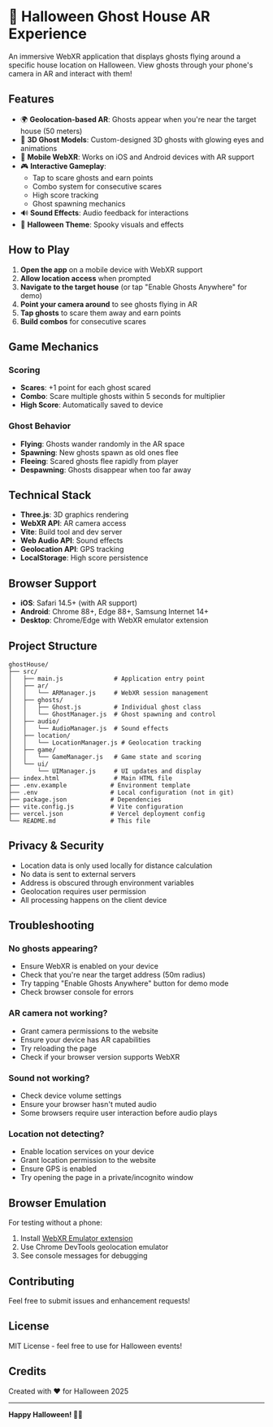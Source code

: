 # 🎃 Halloween Ghost House AR Experience

An immersive WebXR application that displays ghosts flying around a specific house location on Halloween. View ghosts through your phone's camera in AR and interact with them!

## Features

- 🌍 **Geolocation-based AR**: Ghosts appear when you're near the target house (50 meters)
- 👻 **3D Ghost Models**: Custom-designed 3D ghosts with glowing eyes and animations
- 📱 **Mobile WebXR**: Works on iOS and Android devices with AR support
- 🎮 **Interactive Gameplay**:
  - Tap to scare ghosts and earn points
  - Combo system for consecutive scares
  - High score tracking
  - Ghost spawning mechanics
- 🔊 **Sound Effects**: Audio feedback for interactions
- 🎨 **Halloween Theme**: Spooky visuals and effects

## How to Play

1. **Open the app** on a mobile device with WebXR support
2. **Allow location access** when prompted
3. **Navigate to the target house** (or tap "Enable Ghosts Anywhere" for demo)
4. **Point your camera around** to see ghosts flying in AR
5. **Tap ghosts** to scare them away and earn points
6. **Build combos** for consecutive scares

## Game Mechanics

### Scoring
- **Scares**: +1 point for each ghost scared
- **Combo**: Scare multiple ghosts within 5 seconds for multiplier
- **High Score**: Automatically saved to device

### Ghost Behavior
- **Flying**: Ghosts wander randomly in the AR space
- **Spawning**: New ghosts spawn as old ones flee
- **Fleeing**: Scared ghosts flee rapidly from player
- **Despawning**: Ghosts disappear when too far away

## Technical Stack

- **Three.js**: 3D graphics rendering
- **WebXR API**: AR camera access
- **Vite**: Build tool and dev server
- **Web Audio API**: Sound effects
- **Geolocation API**: GPS tracking
- **LocalStorage**: High score persistence

## Browser Support

- **iOS**: Safari 14.5+ (with AR support)
- **Android**: Chrome 88+, Edge 88+, Samsung Internet 14+
- **Desktop**: Chrome/Edge with WebXR emulator extension

## Project Structure

```
ghostHouse/
├── src/
│   ├── main.js              # Application entry point
│   ├── ar/
│   │   └── ARManager.js     # WebXR session management
│   ├── ghosts/
│   │   ├── Ghost.js         # Individual ghost class
│   │   └── GhostManager.js  # Ghost spawning and control
│   ├── audio/
│   │   └── AudioManager.js  # Sound effects
│   ├── location/
│   │   └── LocationManager.js # Geolocation tracking
│   ├── game/
│   │   └── GameManager.js   # Game state and scoring
│   └── ui/
│       └── UIManager.js     # UI updates and display
├── index.html               # Main HTML file
├── .env.example            # Environment template
├── .env                    # Local configuration (not in git)
├── package.json            # Dependencies
├── vite.config.js          # Vite configuration
├── vercel.json             # Vercel deployment config
└── README.md               # This file
```


## Privacy & Security

- Location data is only used locally for distance calculation
- No data is sent to external servers
- Address is obscured through environment variables
- Geolocation requires user permission
- All processing happens on the client device

## Troubleshooting

### No ghosts appearing?
- Ensure WebXR is enabled on your device
- Check that you're near the target address (50m radius)
- Try tapping "Enable Ghosts Anywhere" button for demo mode
- Check browser console for errors

### AR camera not working?
- Grant camera permissions to the website
- Ensure your device has AR capabilities
- Try reloading the page
- Check if your browser version supports WebXR

### Sound not working?
- Check device volume settings
- Ensure your browser hasn't muted audio
- Some browsers require user interaction before audio plays

### Location not detecting?
- Enable location services on your device
- Grant location permission to the website
- Ensure GPS is enabled
- Try opening the page in a private/incognito window

## Browser Emulation

For testing without a phone:
1. Install [WebXR Emulator extension](https://github.com/immersive-web/webxr-polyfill)
2. Use Chrome DevTools geolocation emulator
3. See console messages for debugging

## Contributing

Feel free to submit issues and enhancement requests!

## License

MIT License - feel free to use for Halloween events!

## Credits

Created with ❤️ for Halloween 2025

---

**Happy Halloween! 🎃👻**
